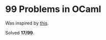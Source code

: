 # 99 Problems in OCaml #

Was inspired by [this](http://ocaml.org/tutorials/99problems.html).

Solved **17/99**.
